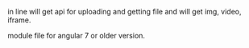 in line will get api for uploading and getting file and will get img, video, iframe.

module file for angular 7 or older version.